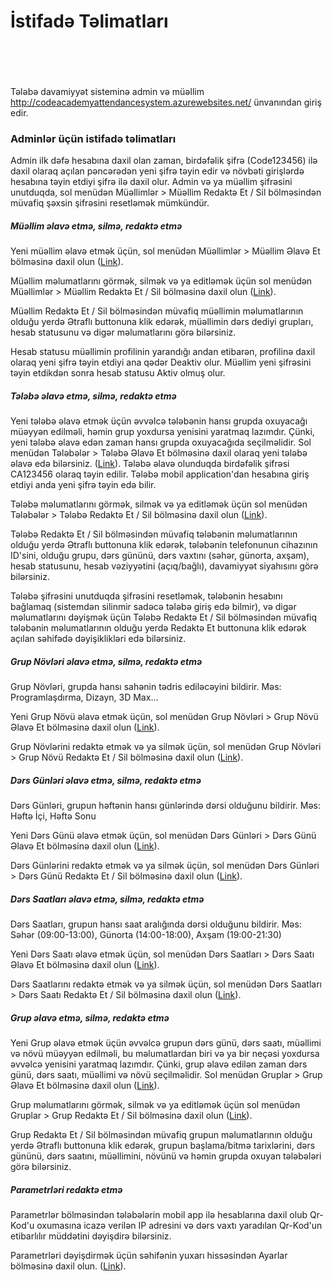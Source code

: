 # İstifadə Təlimatları
<br><br><br><br>
Tələbə davamiyyət sisteminə admin və müəllim http://codeacademyattendancesystem.azurewebsites.net/ ünvanından giriş edir.

### Adminlər üçün istifadə təlimatları

Admin ilk dəfə hesabına daxil olan zaman, birdəfəlik şifrə (Code123456) ilə daxil olaraq açılan pəncərədən yeni şifrə təyin edir və növbəti girişlərdə hesabına təyin etdiyi şifrə ilə daxil olur. Admin və ya müəllim şifrəsini unutduqda, sol menüdən Müəllimlər > Müəllim Redaktə Et / Sil bölməsindən müvafiq şəxsin şifrəsini resetləmək mümkündür.

##### Müəllim əlavə etmə, silmə, redaktə etmə

Yeni müəllim əlavə etmək üçün, sol menüdən Müəllimlər > Müəllim Əlavə Et bölməsinə daxil olun ([Link](http://codeacademyattendancesystem.azurewebsites.net/Adminpanel/Teachers/Create "Link")).

Müəllim məlumatlarını görmək, silmək və ya editləmək üçün sol menüdən Müəllimlər > Müəllim Redaktə Et / Sil bölməsinə daxil olun ([Link](http://codeacademyattendancesystem.azurewebsites.net/Adminpanel/Teachers "Link")).

Müəllim Redaktə Et / Sil bölməsindən müvafiq müəllimin məlumatlarının olduğu yerdə Ətraflı buttonuna klik edərək, müəllimin dərs dediyi grupları, hesab statusunu və digər məlumatlarını görə bilərsiniz.

Hesab statusu müəllimin profilinin yarandığı andan etibarən, profilinə daxil olaraq yeni şifrə təyin etdiyi ana qədər Deaktiv olur. Müəllim yeni şifrəsini təyin etdikdən sonra hesab statusu Aktiv olmuş olur.

##### Tələbə əlavə etmə, silmə, redaktə etmə

Yeni tələbə əlavə etmək üçün əvvəlcə tələbənin hansı grupda oxuyacağı müəyyən edilməli, həmin grup yoxdursa yenisini yaratmaq lazımdır. Çünki, yeni tələbə əlavə edən zaman hansı grupda oxuyacağıda seçilməlidir. Sol menüdən Tələbələr > Tələbə Əlavə Et bölməsinə daxil olaraq yeni tələbə əlavə edə bilərsiniz. ([Link](http://codeacademyattendancesystem.azurewebsites.net/Adminpanel/Students/Create "Link")). Tələbə əlavə olunduqda birdəfəlik şifrəsi CA123456 olaraq təyin edilir. Tələbə mobil application'dan hesabına giriş etdiyi anda yeni şifrə təyin edə bilir.

Tələbə məlumatlarını görmək, silmək və ya editləmək üçün sol menüdən Tələbələr > Tələbə Redaktə Et / Sil bölməsinə daxil olun ([Link](http://codeacademyattendancesystem.azurewebsites.net/Adminpanel/Students "Link")).

Tələbə Redaktə Et / Sil bölməsindən müvafiq tələbənin məlumatlarının olduğu yerdə Ətraflı buttonuna klik edərək, tələbənin telefonunun cihazının ID'sini, olduğu grupu, dərs gününü, dərs vaxtını (səhər, günorta, axşam), hesab statusunu, hesab vəziyyətini (açıq/bağlı), davamiyyət siyahısını görə bilərsiniz.

Tələbə şifrəsini unutduqda şifrəsini resetləmək, tələbənin hesabını bağlamaq (sistemdən silinmir sadəcə tələbə giriş edə bilmir), və digər məlumatlarını dəyişmək üçün Tələbə Redaktə Et / Sil bölməsindən müvafiq tələbənin məlumatlarının olduğu yerdə Redaktə Et buttonuna klik edərək açılan səhifədə dəyişiklikləri edə bilərsiniz.

##### Grup Növləri əlavə etmə, silmə, redaktə etmə

Grup Növləri, grupda hansı sahənin tədris ediləcəyini bildirir.
Məs: Programlaşdırma, Dizayn, 3D Max...

Yeni Grup Növü əlavə etmək üçün, sol menüdən Grup Növləri > Grup Növü Əlavə Et bölməsinə daxil olun ([Link](http://codeacademyattendancesystem.azurewebsites.net/Adminpanel/GroupTypes/Create "Link")).

Grup Növlərini redaktə etmək və ya silmək üçün, sol menüdən Grup Növləri > Grup Növü Redaktə Et / Sil bölməsinə daxil olun ([Link](http://codeacademyattendancesystem.azurewebsites.net/Adminpanel/GroupTypes "Link")).

##### Dərs Günləri əlavə etmə, silmə, redaktə etmə

Dərs Günləri, grupun həftənin hansı günlərində dərsi olduğunu bildirir.
Məs: Həftə İçi, Həftə Sonu

Yeni Dərs Günü əlavə etmək üçün, sol menüdən Dərs Günləri > Dərs Günü Əlavə Et bölməsinə daxil olun ([Link](http://codeacademyattendancesystem.azurewebsites.net/Adminpanel/GroupSchedule/Create "Link")).

Dərs Günlərini redaktə etmək və ya silmək üçün, sol menüdən Dərs Günləri > Dərs Günü Redaktə Et / Sil bölməsinə daxil olun ([Link](http://codeacademyattendancesystem.azurewebsites.net/Adminpanel/GroupSchedule "Link")).

##### Dərs Saatları əlavə etmə, silmə, redaktə etmə

Dərs Saatları, grupun hansı saat aralığında dərsi olduğunu bildirir.
Məs: Səhər (09:00-13:00), Günorta (14:00-18:00), Axşam (19:00-21:30)

Yeni Dərs Saatı əlavə etmək üçün, sol menüdən Dərs Saatları > Dərs Saatı Əlavə Et bölməsinə daxil olun ([Link](http://codeacademyattendancesystem.azurewebsites.net/Adminpanel/LessonTimes/Create "Link")).

Dərs Saatlarını redaktə etmək və ya silmək üçün, sol menüdən Dərs Saatları > Dərs Saatı Redaktə Et / Sil bölməsinə daxil olun ([Link](http://codeacademyattendancesystem.azurewebsites.net/Adminpanel/LessonTimes "Link")).

##### Grup əlavə etmə, silmə, redaktə etmə

Yeni Grup əlavə etmək üçün əvvəlcə grupun dərs günü, dərs saatı, müəllimi və növü müəyyən edilməli, bu məlumatlardan biri və ya bir neçəsi yoxdursa əvvəlcə yenisini yaratmaq lazımdır. Çünki, grup əlavə edilən zaman dərs günü, dərs saatı, müəllimi və növü seçilməlidir. Sol menüdən Gruplar > Grup Əlavə Et bölməsinə daxil olun ([Link](http://codeacademyattendancesystem.azurewebsites.net/Adminpanel/Groups/Create "Link")).

Grup məlumatlarını görmək, silmək və ya editləmək üçün sol menüdən Gruplar > Grup Redaktə Et / Sil bölməsinə daxil olun ([Link](http://codeacademyattendancesystem.azurewebsites.net/Adminpanel/Groups "Link")).

Grup Redaktə Et / Sil bölməsindən müvafiq grupun məlumatlarının olduğu yerdə Ətraflı buttonuna klik edərək, grupun başlama/bitmə tarixlərini, dərs gününü, dərs saatını, müəllimini, növünü və həmin grupda oxuyan tələbələri görə bilərsiniz.

##### Parametrləri redaktə etmə

Parametrlər bölməsindən tələbələrin mobil app ilə hesablarına daxil olub Qr-Kod'u oxumasına icazə verilən IP adresini və dərs vaxtı yaradılan Qr-Kod'un etibarlılır müddətini dəyişdirə bilərsiniz.

Parametrləri dəyişdirmək üçün səhifənin yuxarı hissəsindən Ayarlar bölməsinə daxil olun. ([Link](http://codeacademyattendancesystem.azurewebsites.net/Adminpanel/Settings/Edit/1 "Link")).
